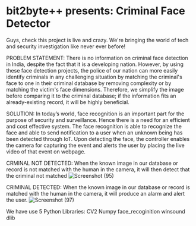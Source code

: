 # bit2byte++ presents: Criminal Face Detector
Guys, check this project is live and crazy.
We're bringing the world of tech and security investigation like never ever before!

PROBLEM STATEMENT:
There is no information on criminal face detection in India, despite the fact that it is a developing nation. However, by using these face detection projects, the police of our nation can more easily identify criminals in any challenging situation by matching the criminal's face to one in their criminal database by removing complexity or by matching the victim's face dimensions. Therefore, we simplify the image before comparing it to the criminal database; if the information fits an already-existing record, it will be highly beneficial.

SOLUTION:
In today’s world, face recognition is an important part for the purpose of security and surveillance. Hence there is a need for an efficient and cost effective system.
The face recognition is able to recognize the face and able to send notification to a user when an unknown being has been detected through IoT.
Upon detecting the face, the controller enables the camera for capturing the event and alerts the user by placing the live video of that event on webpage.

CRMINAL NOT DETECTED:
When the known image in our database or record is not matched with the human in the camera, it will then detect that the criminal not matched
![Screenshot (95)](https://github.com/tanusharma72/Criminal-Face_Detection/assets/117889460/a18a2c44-b88e-43e4-9bb6-37454a77db51)

CRIMINAL DETECTED:
When the known image in our database or record is matched with the human in the camera, it will produce an alarm and alert the user.
![Screenshot (97)](https://github.com/tanusharma72/Criminal-Face_Detection/assets/117889460/ee3c617d-a130-4ebd-9a5c-7f251727504a)

We have use 5 Python Libraries:
CV2
Numpy
face_recoginition
winsound
dlib
